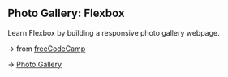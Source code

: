 ## Photo Gallery: Flexbox

Learn Flexbox by building a responsive photo gallery webpage.

&rarr; from [freeCodeCamp]()

&rarr; [Photo Gallery](https://fdromer.github.io/photo_gallery/)